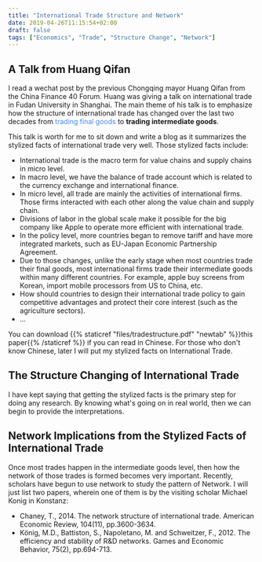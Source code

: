 ```yaml
---
title: "International Trade Structure and Network"
date: 2019-04-26T11:15:54+02:00
draft: false
tags: ["Economics", "Trade", "Structure Change", "Network"]
---
```


## A Talk from Huang Qifan

I read a wechat post by the previous Chongqing mayor Huang Qifan from the China Finance 40 Forum. Huang was giving a talk on international trade in Fudan University in Shanghai. The main theme of his talk is to emphasize how the structure of international trade has changed over the last two decades from <font color = "#4688F1">trading final goods</font> to **trading intermediate goods**.

This talk is worth for me to sit down and write a blog as it summarizes the stylized facts of international trade very well. Those stylized facts include:

* International trade is the macro term for value chains and supply chains in micro level.
* In macro level, we have the balance of trade account which is related to the currency exchange and international finance.
* In micro level, all trade are mainly the activities of international firms. Those firms interacted with each other along the value chain and supply chain.
* Divisions of labor in the global scale make it possible for the big company like Apple to operate more efficient with international trade.
* In the policy level, more countries began to remove tariff and have more integrated markets, such as EU-Japan Economic Partnership Agreement.
* Due to those changes, unlike the early stage when most countries trade their final goods, most international firms trade their intermediate goods within many different countries. For example, apple buy screens from Korean, import mobile processors from US to China, etc.
* How should countries to design their international trade policy to gain competitive advantages and protect their core interest (such as the agriculture sectors).
* ...

You can download {{% staticref "files/tradestructure.pdf" "newtab" %}}this paper{{% /staticref %}} if you can read in Chinese. For those who don't know Chinese, later I will put my stylized facts on International Trade.


## The Structure Changing of International Trade

I have kept saying that getting the stylized facts is the primary step for doing any research. By knowing what's going on in real world, then we can begin to provide the interpretations.



## Network Implications from the Stylized Facts of International Trade

Once most trades happen in the intermediate goods level, then how the network of those trades is formed becomes very important. Recently, scholars have begun to use network to study the pattern of Network. I will just list two papers, wherein one of them is by the visiting scholar Michael Konig in Konstanz:

* Chaney, T., 2014. The network structure of international trade. American Economic Review, 104(11), pp.3600-3634.
* König, M.D., Battiston, S., Napoletano, M. and Schweitzer, F., 2012. The efficiency and stability of R&D networks. Games and Economic Behavior, 75(2), pp.694-713.
